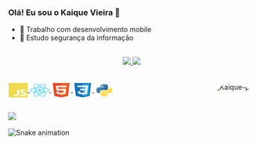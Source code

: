 ### Olá! Eu sou o Kaique Vieira 👋

- 🔭 Trabalho com desenvolvimento mobile
- 🌱 Estudo segurança da informação
<br>
<div align="center">
  <a href="https://github.com/kaiquepy">
  <img height="180em" src="https://github-readme-stats.vercel.app/api?username=kaiquepy&show_icons=true&theme=tokyonight&include_all_commits=true&count_private=true"/>
  <img height="180em" src="https://github-readme-stats.vercel.app/api/top-langs/?username=kaiquepy&layout=compact&langs_count=7&theme=tokyonight"/>
</div><br>
<div style="display: inline_block"><br>
  <img align="center" alt="Kaique-Js" height="30" width="40" src="https://raw.githubusercontent.com/devicons/devicon/master/icons/javascript/javascript-plain.svg">
  <img align="center" alt="Kaique-React" height="30" width="40" src="https://raw.githubusercontent.com/devicons/devicon/master/icons/react/react-original.svg">
  <img align="center" alt="Kaique-HTML" height="30" width="40" src="https://raw.githubusercontent.com/devicons/devicon/master/icons/html5/html5-original.svg">
  <img align="center" alt="Kaique-CSS" height="30" width="40" src="https://raw.githubusercontent.com/devicons/devicon/master/icons/css3/css3-original.svg">
  <img align="center" alt="Kaique-Python" height="30" width="40" src="https://raw.githubusercontent.com/devicons/devicon/master/icons/python/python-original.svg">
  <img align="right" alt="Kaique-pic" height="150" style="border-radius:50px;" src="https://instagram.fplu21-1.fna.fbcdn.net/v/t51.2885-19/s150x150/268852051_380933143808563_7589163333028067255_n.jpg?_nc_ht=instagram.fplu21-1.fna.fbcdn.net&_nc_cat=107&_nc_ohc=uOM86HUcqrwAX_YEten&edm=ABfd0MgBAAAA&ccb=7-4&oh=00_AT-wkE-x7Ctb3mENLMCz8ouTFj7g4_T-9aEW6l6DCf73FQ&oe=6205FEC6&_nc_sid=7bff83">
</div>
  
##

<div> 
  <a href="https://instagram.com/kaique.py" target="_blank"><img src="https://img.shields.io/badge/-Instagram-%23E4405F?style=for-the-badge&logo=instagram&logoColor=white" target="_blank"></a>
  
  ![Snake animation](https://github.com/kaiquepy/kaiquepy/blob/output/github-contribution-grid-snake.svg)
 
</div>
